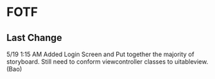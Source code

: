 # FOTF

## Last Change

5/19 1:15 AM Added Login Screen and Put together the majority of storyboard. Still need to conform viewcontroller classes to uitableview. (Bao)